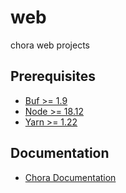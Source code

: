 # web

chora web projects

## Prerequisites

- [Buf >= 1.9](https://docs.buf.build/installation)
- [Node >= 18.12](https://nodejs.org/en/download/package-manager)
- [Yarn >= 1.22](https://classic.yarnpkg.com/en/docs/install)

## Documentation

- [Chora Documentation](https://docs.chora.io)
